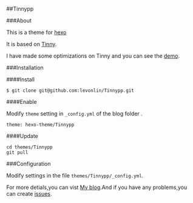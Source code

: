 ##Tinnypp

###About

This is a theme for [hexo](https://github.com/hexojs/hexo)

It is based on [Tinny](https://github.com/zhanglun/hexo-theme/tree/master/Tinny).

I have made some optimizations on Tinny and you can see the [demo](http://www.levonlin.info/).

###Installation

####Install

	$ git clone git@github.com:levonlin/Tinnypp.git


####Enable

Modify <code>theme</code> setting in <code>_config.yml</code> of the blog folder .

    theme: hexo-theme/Tinnypp

####Update

	cd themes/Tinnypp
	git pull

###Configuration

Modify settings in the file <code>themes/Tinnypp/_config.yml</code>.

For more detials,you can vist [My blog](http://www.levonlin.info/tags/Tinnypp/).And if you have any problems,you can create [issues](https://github.com/levonlin/Tinnypp/issues).